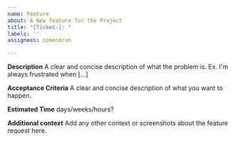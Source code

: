 ```yaml
---
name: Feature
about: A New feature for the Project
title: "[Ticket-]: "
labels: ''
assignees: comendrun

---
```


**Description**
A clear and concise description of what the problem is. Ex. I'm always frustrated when [...]

**Acceptance Criteria**
A clear and concise description of what you want to happen.

**Estimated Time**
days/weeks/hours?

**Additional context**
Add any other context or screenshots about the feature request here.
